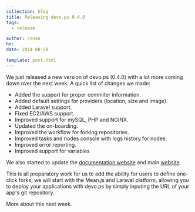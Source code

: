 ```yaml
---
collection: blog
title: Releasing devo.ps 0.4.0
tags:
  - release

author: ronan
hn:
date: 2014-08-28

template: post.html
---
```


We just released a new version of devo.ps (0.4.0) with a lot more coming down over the next week. A quick list of changes we made:

- Added the support for proper commiter information.
- Added default settings for providers (location, size and image).
- Added Laravel support.
- Fixed EC2/AWS support.
- Improved support for mySQL, PHP and NGINX.
- Updated the on-boarding.
- Improved the  workflow for forking repositories.
- Improved tasks and nodes console with logs history for nodes.
- Improved error reporting.
- Improved support for variables

We also started to update the [documentation website](http://docs.devo.ps) and main [website](http://devo.ps).

This is all preparatory work for us to add the ability for users to define one-click forks; we will start with the Mean.js and Laravel platform, allowing you to deploy your applications with devo.ps by simply inputing the URL of your app's git repository.

More about this next week.
